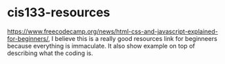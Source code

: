 # cis133-resources
https://www.freecodecamp.org/news/html-css-and-javascript-explained-for-beginners/, I believe this is a really good resources link for beginneers because everything is immaculate. It also show example on top of describing what the coding is.
